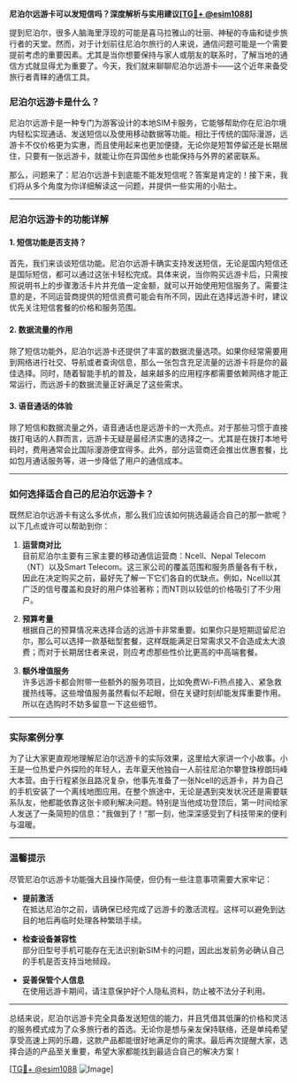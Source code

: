 **尼泊尔远游卡可以发短信吗？深度解析与实用建议[[TG💪+ @esim1088](https://t.me/s/esim1088)]**

提到尼泊尔，很多人脑海里浮现的可能是喜马拉雅山的壮丽、神秘的寺庙和徒步旅行者的天堂。然而，对于计划前往尼泊尔旅行的人来说，通信问题可能是一个需要提前考虑的重要因素。尤其是当你想要保持与家人或朋友的联系时，了解当地的通信方式就显得尤为重要了。今天，我们就来聊聊尼泊尔远游卡——这个近年来备受旅行者青睐的通信工具。

### 尼泊尔远游卡是什么？

尼泊尔远游卡是一种专门为游客设计的本地SIM卡服务，它能够帮助你在尼泊尔境内轻松实现通话、发送短信以及使用移动数据等功能。相比于传统的国际漫游，远游卡不仅价格更为实惠，而且使用起来也更加便捷。无论你是短暂停留还是长期居住，只要有一张远游卡，就能让你在异国他乡也能保持与外界的紧密联系。

那么，问题来了：尼泊尔远游卡到底能不能发短信呢？答案是肯定的！接下来，我们将从多个角度为你详细解读这一问题，并提供一些实用的小贴士。

---

### 尼泊尔远游卡的功能详解

#### 1. 短信功能是否支持？
首先，我们来谈谈短信功能。尼泊尔远游卡确实支持发送短信，无论是国内短信还是国际短信，都可以通过这张卡轻松完成。具体来说，当你购买远游卡后，只需按照说明书上的步骤激活卡片并充值一定金额，就可以开始使用短信服务了。需要注意的是，不同运营商提供的短信资费可能会有所不同，因此在选择远游卡时，建议优先关注短信套餐的价格和服务范围。

#### 2. 数据流量的作用
除了短信功能外，尼泊尔远游卡还提供了丰富的数据流量选项。如果你经常需要用到网络进行社交、导航或者查询信息，那么一张包含充足流量的远游卡将是你的最佳选择。同时，随着智能手机的普及，越来越多的应用程序都需要依赖网络才能正常运行，而远游卡的数据流量正好满足了这些需求。

#### 3. 语音通话的体验
除了短信和数据流量之外，语音通话也是远游卡的一大亮点。对于那些习惯于直接拨打电话的人群而言，远游卡无疑是最经济实惠的选择之一。尤其是在拨打本地号码时，费用通常会比国际漫游便宜得多。此外，部分运营商还会推出优惠套餐，比如包月通话服务等，进一步降低了用户的通信成本。

---

### 如何选择适合自己的尼泊尔远游卡？

既然尼泊尔远游卡有这么多优点，那么我们应该如何挑选最适合自己的那一款呢？以下几点或许可以帮助到你：

1. **运营商对比**  
   目前尼泊尔主要有三家主要的移动通信运营商：Ncell、Nepal Telecom（NT）以及Smart Telecom。这三家公司的覆盖范围和服务质量各有千秋，因此在决定购买之前，最好先了解一下它们各自的优缺点。例如，Ncell以其广泛的信号覆盖和良好的用户体验著称；而NT则以较低的价格吸引了不少用户。

2. **预算考量**  
   根据自己的预算情况来选择合适的远游卡非常重要。如果你只是短期逗留尼泊尔，那么可以选择一款基础型套餐，这样既能满足日常需求又不会造成太大浪费；而对于长期居住者来说，则应考虑那些性价比更高的中高端套餐。

3. **额外增值服务**  
   许多远游卡都会附带一些额外的服务项目，比如免费Wi-Fi热点接入、紧急救援热线等。这些增值服务虽然看似不起眼，但在关键时刻却能发挥重要作用。所以在选购时不妨多留意一下这些细节。

---

### 实际案例分享

为了让大家更直观地理解尼泊尔远游卡的实际效果，这里给大家讲一个小故事。小王是一位热爱户外探险的年轻人，去年夏天他独自一人前往尼泊尔攀登珠穆朗玛峰大本营。由于行程紧张且路况复杂，他事先准备了一张Ncell的远游卡，并为自己的手机安装了一个离线地图应用。在整个旅途中，无论是遇到突发状况还是需要联系队友，他都能依靠这张卡顺利解决问题。特别是当他成功登顶后，第一时间给家人发送了一条简短的信息：“我做到了！”那一刻，他深深感受到了科技带来的便利与温暖。

---

### 温馨提示

尽管尼泊尔远游卡功能强大且操作简便，但仍有一些注意事项需要大家牢记：

- **提前激活**  
  在抵达尼泊尔之前，请确保已经完成了远游卡的激活流程。这样可以避免到达目的地后再临时处理各种繁琐手续。
  
- **检查设备兼容性**  
  部分旧型号手机可能存在无法识别新SIM卡的问题，因此出发前务必确认自己的手机是否支持当地频段。

- **妥善保管个人信息**  
  在使用远游卡期间，请注意保护好个人隐私资料，防止被不法分子利用。

---

总结来说，尼泊尔远游卡完全具备发送短信的能力，并且凭借其低廉的价格和灵活的服务模式成为了众多旅行者的首选。无论你是想与亲友保持联络，还是单纯希望享受高速上网的乐趣，这款产品都能很好地满足你的需求。最后再次提醒大家，选择合适的产品至关重要，希望大家都能找到最适合自己的解决方案！

[[TG💪+ @esim1088](https://t.me/s/esim1088) ![Image](https://i.postimg.cc/4NQfJmqS/Snipaste-2025-05-13-00-14-12.png)]